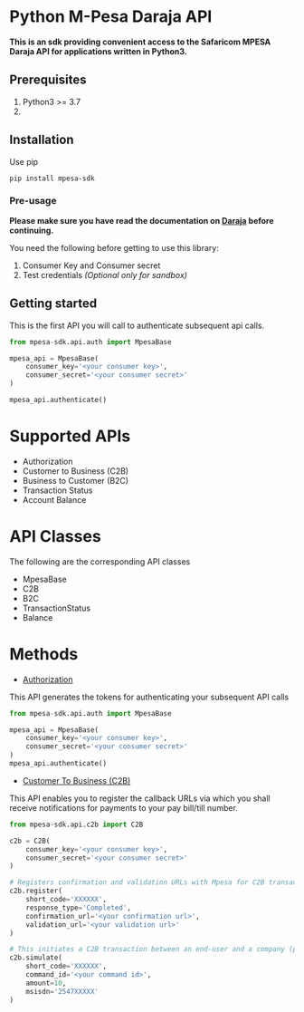 # Python M-Pesa Daraja API
**This is an sdk providing convenient access to the Safaricom MPESA Daraja API for applications written in Python3.**

## Prerequisites
1. Python3 >= 3.7
2. 

## Installation
Use pip

```shell
pip install mpesa-sdk
```

### Pre-usage
**Please make sure you have read the documentation on [Daraja](https://developer.safaricom.co.ke/home) before continuing.**

You need the following before getting to use this library:
1. Consumer Key and Consumer secret
2. Test credentials *(Optional only for sandbox)*

## Getting started
This is the first API you will call to authenticate subsequent api calls.
```python
from mpesa-sdk.api.auth import MpesaBase

mpesa_api = MpesaBase(
    consumer_key='<your consumer key>',
    consumer_secret='<your consumer secret>'
)

mpesa_api.authenticate()
```

# Supported APIs
* Authorization
* Customer to Business (C2B)
* Business to Customer (B2C)
* Transaction Status
* Account Balance

# API Classes
The following are the corresponding API classes
* MpesaBase
* C2B
* B2C
* TransactionStatus
* Balance

# Methods

* [Authorization](https://sandbox.safaricom.co.ke/oauth/v1/generate?grant_type=client_credentials)

This API generates the tokens for authenticating your subsequent API calls

````Python
from mpesa-sdk.api.auth import MpesaBase

mpesa_api = MpesaBase(
    consumer_key='<your consumer key>',
    consumer_secret='<your consumer secret>'
)
mpesa_api.authenticate()
````

* [Customer To Business (C2B)](https://sandbox.safaricom.co.ke/mpesa/c2b/v1/registerurl)

This API enables you to register the callback URLs via which you shall receive notifications for payments to your pay bill/till number.

````python
from mpesa-sdk.api.c2b import C2B

c2b = C2B(
    consumer_key='<your consumer key>',
    consumer_secret='<your consumer secret>'
)

# Registers confirmation and validation URLs with Mpesa for C2B transactions.
c2b.register(
    short_code='XXXXXX',
    response_type='Completed',
    confirmation_url='<your confirmation url>',
    validation_url='<your validation url>'
)

# This initiates a C2B transaction between an end-user and a company (paybill or till number)
c2b.simulate(
    short_code='XXXXXX',
    command_id='<your command id>',
    amount=10,
    msisdn='2547XXXXX'
)
````
